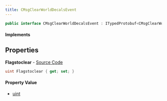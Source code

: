 ```yaml
---
title: CMsgClearWorldDecalsEvent
---
```


```csharp
public interface CMsgClearWorldDecalsEvent : ITypedProtobuf<CMsgClearWorldDecalsEvent>, INativeHandle, INetMessage<CMsgClearWorldDecalsEvent>, IDisposable
```

#### Implements

## Properties

**Flagstoclear** - [Source Code](https://github.com/swiftly-solution/swiftlys2/blob/master/managed/src/SwiftlyS2.Generated/Protobufs/Interfaces/CMsgClearWorldDecalsEvent.cs#L18)

```csharp
uint Flagstoclear { get; set; }
```

#### Property Value

- [uint](https://learn.microsoft.com/dotnet/api/system.uint32)

